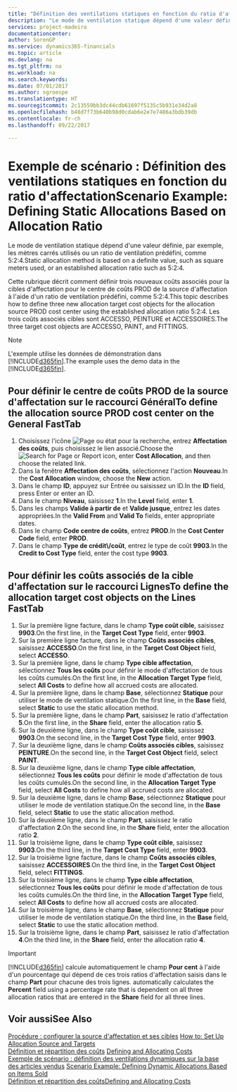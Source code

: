 ```yaml
---
title: "Définition des ventilations statiques en fonction du ratio d'affectation | Microsoft Docs"
description: "Le mode de ventilation statique dépend d'une valeur définie, par exemple, les mètres carrés utilisés ou un ratio de ventilation prédéfini, comme 5:2:4."
services: project-madeira
documentationcenter: 
author: SorenGP
ms.service: dynamics365-financials
ms.topic: article
ms.devlang: na
ms.tgt_pltfrm: na
ms.workload: na
ms.search.keywords: 
ms.date: 07/01/2017
ms.author: sgroespe
ms.translationtype: HT
ms.sourcegitcommit: 2c13559bb3dc44cdb61697f5135c5b931e34d2a8
ms.openlocfilehash: b48d7f73b640b98d0cdab6e2e7e7486a3bdb39db
ms.contentlocale: fr-ch
ms.lasthandoff: 09/22/2017

---
```

# <a name="scenario-example-defining-static-allocations-based-on-allocation-ratio"></a><span data-ttu-id="abb18-103">Exemple de scénario : Définition des ventilations statiques en fonction du ratio d'affectation</span><span class="sxs-lookup"><span data-stu-id="abb18-103">Scenario Example: Defining Static Allocations Based on Allocation Ratio</span></span>
<span data-ttu-id="abb18-104">Le mode de ventilation statique dépend d'une valeur définie, par exemple, les mètres carrés utilisés ou un ratio de ventilation prédéfini, comme 5:2:4.</span><span class="sxs-lookup"><span data-stu-id="abb18-104">Static allocation method is based on a definite value, such as square meters used, or an established allocation ratio such as 5:2:4.</span></span>  

<span data-ttu-id="abb18-105">Cette rubrique décrit comment définir trois nouveaux coûts associés pour la cibles d'affectation pour le centre de coûts PROD de la source d'affectation à l'aide d'un ratio de ventilation prédéfini, comme 5:2:4.</span><span class="sxs-lookup"><span data-stu-id="abb18-105">This topic describes how to define three new allocation target cost objects for the allocation source PROD cost center using the established allocation ratio 5:2:4.</span></span> <span data-ttu-id="abb18-106">Les trois coûts associés cibles sont ACCESSO, PEINTURE et ACCESSOIRES.</span><span class="sxs-lookup"><span data-stu-id="abb18-106">The three target cost objects are ACCESSO, PAINT, and FITTINGS.</span></span>  

> [!NOTE]  
>  <span data-ttu-id="abb18-107">L'exemple utilise les données de démonstration dans [!INCLUDE[d365fin](includes/d365fin_md.md)].</span><span class="sxs-lookup"><span data-stu-id="abb18-107">The example uses the demo data in the [!INCLUDE[d365fin](includes/d365fin_md.md)].</span></span>  

## <a name="to-define-the-allocation-source-prod-cost-center-on-the-general-fasttab"></a><span data-ttu-id="abb18-108">Pour définir le centre de coûts PROD de la source d'affectation sur le raccourci Général</span><span class="sxs-lookup"><span data-stu-id="abb18-108">To define the allocation source PROD cost center on the General FastTab</span></span>  

1.  <span data-ttu-id="abb18-109">Choisissez l'icône ![Page ou état pour la recherche](media/ui-search/search_small.png "icône Page ou état pour la recherche"), entrez **Affectation des coûts**, puis choisissez le lien associé.</span><span class="sxs-lookup"><span data-stu-id="abb18-109">Choose the ![Search for Page or Report](media/ui-search/search_small.png "Search for Page or Report icon") icon, enter **Cost Allocation**, and then choose the related link.</span></span>  
2.  <span data-ttu-id="abb18-110">Dans la fenêtre **Affectation des coûts**, sélectionnez l'action **Nouveau**.</span><span class="sxs-lookup"><span data-stu-id="abb18-110">In the **Cost Allocation** window, choose the **New** action.</span></span>  
3.  <span data-ttu-id="abb18-111">Dans le champ **ID**, appuyez sur Entrée ou saisissez un ID.</span><span class="sxs-lookup"><span data-stu-id="abb18-111">In the **ID** field, press Enter or enter an ID.</span></span>  
4.  <span data-ttu-id="abb18-112">Dans le champ **Niveau**, saisissez **1**.</span><span class="sxs-lookup"><span data-stu-id="abb18-112">In the **Level** field, enter **1**.</span></span>  
5.  <span data-ttu-id="abb18-113">Dans les champs **Valide à partir de** et **Valide jusque**, entrez les dates appropriées.</span><span class="sxs-lookup"><span data-stu-id="abb18-113">In the **Valid From** and **Valid To** fields, enter appropriate dates.</span></span>  
6.  <span data-ttu-id="abb18-114">Dans le champ **Code centre de coûts**, entrez **PROD**.</span><span class="sxs-lookup"><span data-stu-id="abb18-114">In the **Cost Center Code** field, enter **PROD**.</span></span>  
7.  <span data-ttu-id="abb18-115">Dans le champ **Type de crédit\\\/coût**, entrez le type de coût **9903**.</span><span class="sxs-lookup"><span data-stu-id="abb18-115">In the **Credit to Cost Type** field, enter the cost type **9903**.</span></span>  

## <a name="to-define-the-allocation-target-cost-objects-on-the-lines-fasttab"></a><span data-ttu-id="abb18-116">Pour définir les coûts associés de la cible d'affectation sur le raccourci Lignes</span><span class="sxs-lookup"><span data-stu-id="abb18-116">To define the allocation target cost objects on the Lines FastTab</span></span>  

1.  <span data-ttu-id="abb18-117">Sur la première ligne facture, dans le champ **Type coût cible**, saisissez **9903**.</span><span class="sxs-lookup"><span data-stu-id="abb18-117">On the first line, in the **Target Cost Type** field, enter **9903**.</span></span>  
2.  <span data-ttu-id="abb18-118">Sur la première ligne facture, dans le champ **Coûts associés cibles**, saisissez **ACCESSO**.</span><span class="sxs-lookup"><span data-stu-id="abb18-118">On the first line, in the **Target Cost Object** field, select **ACCESSO**.</span></span>  
3.  <span data-ttu-id="abb18-119">Sur la première ligne, dans le champ **Type cible affectation**, sélectionnez **Tous les coûts** pour définir le mode d'affectation de tous les coûts cumulés.</span><span class="sxs-lookup"><span data-stu-id="abb18-119">On the first line, in the **Allocation Target Type** field, select **All Costs** to define how all accrued costs are allocated.</span></span>  
4.  <span data-ttu-id="abb18-120">Sur la première ligne, dans le champ **Base**, sélectionnez **Statique** pour utiliser le mode de ventilation statique.</span><span class="sxs-lookup"><span data-stu-id="abb18-120">On the first line, in the **Base** field, select **Static** to use the static allocation method.</span></span>  
5.  <span data-ttu-id="abb18-121">Sur la première ligne, dans le champ **Part**, saisissez le ratio d'affectation **5**.</span><span class="sxs-lookup"><span data-stu-id="abb18-121">On the first line, in the **Share** field, enter the allocation ratio **5**.</span></span>  
6.  <span data-ttu-id="abb18-122">Sur la deuxième ligne, dans le champ **Type coût cible**, saisissez **9903**.</span><span class="sxs-lookup"><span data-stu-id="abb18-122">On the second line, in the **Target Cost Type** field, enter **9903**.</span></span>  
7.  <span data-ttu-id="abb18-123">Sur la deuxième ligne, dans le champ **Coûts associés cibles**, saisissez **PEINTURE**.</span><span class="sxs-lookup"><span data-stu-id="abb18-123">On the second line, in the **Target Cost Object** field, select **PAINT**.</span></span>  
8.  <span data-ttu-id="abb18-124">Sur la deuxième ligne, dans le champ **Type cible affectation**, sélectionnez **Tous les coûts** pour définir le mode d'affectation de tous les coûts cumulés.</span><span class="sxs-lookup"><span data-stu-id="abb18-124">On the second line, in the **Allocation Target Type** field, select **All Costs** to define how all accrued costs are allocated.</span></span>  
9. <span data-ttu-id="abb18-125">Sur la deuxième ligne, dans le champ **Base**, sélectionnez **Statique** pour utiliser le mode de ventilation statique.</span><span class="sxs-lookup"><span data-stu-id="abb18-125">On the second line, in the **Base** field, select **Static** to use the static allocation method.</span></span>  
10. <span data-ttu-id="abb18-126">Sur la deuxième ligne, dans le champ **Part**, saisissez le ratio d'affectation **2**.</span><span class="sxs-lookup"><span data-stu-id="abb18-126">On the second line, in the **Share** field, enter the allocation ratio **2**.</span></span>  
11. <span data-ttu-id="abb18-127">Sur la troisième ligne, dans le champ **Type coût cible**, saisissez **9903**.</span><span class="sxs-lookup"><span data-stu-id="abb18-127">On the third line, in the **Target Cost Type** field, enter **9903**.</span></span>  
12. <span data-ttu-id="abb18-128">Sur la troisième ligne facture, dans le champ **Coûts associés cibles**, saisissez **ACCESSOIRES**.</span><span class="sxs-lookup"><span data-stu-id="abb18-128">On the third line, in the **Target Cost Object** field, select **FITTINGS**.</span></span>  
13. <span data-ttu-id="abb18-129">Sur la troisième ligne, dans le champ **Type cible affectation**, sélectionnez **Tous les coûts** pour définir le mode d'affectation de tous les coûts cumulés.</span><span class="sxs-lookup"><span data-stu-id="abb18-129">On the third line, in the **Allocation Target Type** field, select **All Costs** to define how all accrued costs are allocated.</span></span>  
14. <span data-ttu-id="abb18-130">Sur la troisième ligne, dans le champ **Base**, sélectionnez **Statique** pour utiliser le mode de ventilation statique.</span><span class="sxs-lookup"><span data-stu-id="abb18-130">On the third line, in the **Base** field, select **Static** to use the static allocation method.</span></span>  
15. <span data-ttu-id="abb18-131">Sur la troisième ligne, dans le champ **Part**, saisissez le ratio d'affectation **4**.</span><span class="sxs-lookup"><span data-stu-id="abb18-131">On the third line, in the **Share** field, enter the allocation ratio **4**.</span></span>  

> [!IMPORTANT]  
>  [!INCLUDE[d365fin](includes/d365fin_md.md)]<span data-ttu-id="abb18-132"> calcule automatiquement le champ **Pour cent** à l'aide d'un pourcentage qui dépend de ces trois ratios d'affectation saisis dans le champ **Part** pour chacune des trois lignes.</span><span class="sxs-lookup"><span data-stu-id="abb18-132"> automatically calculates the **Percent** field using a percentage rate that is dependent on all three allocation ratios that are entered in the **Share** field for all three lines.</span></span>  

## <a name="see-also"></a><span data-ttu-id="abb18-133">Voir aussi</span><span class="sxs-lookup"><span data-stu-id="abb18-133">See Also</span></span>  
<span data-ttu-id="abb18-134">[Procédure : configurer la source d'affectation et ses cibles](finance-how-to-set-up-allocation-source-and-targets.md) </span><span class="sxs-lookup"><span data-stu-id="abb18-134">[How to: Set Up Allocation Source and Targets](finance-how-to-set-up-allocation-source-and-targets.md) </span></span>  
<span data-ttu-id="abb18-135">[Définition et répartition des coûts](finance-define-and-allocate-costs.md) </span><span class="sxs-lookup"><span data-stu-id="abb18-135">[Defining and Allocating Costs](finance-define-and-allocate-costs.md) </span></span>  
<span data-ttu-id="abb18-136">[Exemple de scénario : définition des ventilations dynamiques sur la base des articles vendus](finance-scenario-example-defining-dynamic-allocations-based-on-items-sold.md) </span><span class="sxs-lookup"><span data-stu-id="abb18-136">[Scenario Example: Defining Dynamic Allocations Based on Items Sold](finance-scenario-example-defining-dynamic-allocations-based-on-items-sold.md) </span></span>  
[<span data-ttu-id="abb18-137">Définition et répartition des coûts</span><span class="sxs-lookup"><span data-stu-id="abb18-137">Defining and Allocating Costs</span></span>](finance-define-and-allocate-costs.md)

